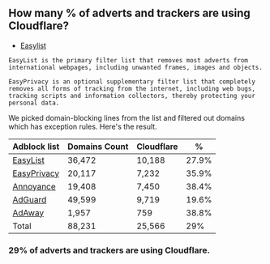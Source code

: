 ## How many % of adverts and trackers are using Cloudflare?


- [Easylist](https://web.archive.org/web/20210516110248/https://easylist.to/)
```
EasyList is the primary filter list that removes most adverts from international webpages, including unwanted frames, images and objects.

EasyPrivacy is an optional supplementary filter list that completely removes all forms of tracking from the internet, including web bugs, tracking scripts and information collectors, thereby protecting your personal data.
```


We picked domain-blocking lines from the list and filtered out domains which has exception rules.
Here's the result.


| Adblock list | Domains Count | Cloudflare | % |
| --- | --- | --- | --- |
| [EasyList](https://easylist.to/easylist/easylist.txt) | 36,472 | 10,188 | 27.9% |
| [EasyPrivacy](https://easylist.to/easylist/easyprivacy.txt) | 20,117 | 7,232 | 35.9% |
| [Annoyance](https://secure.fanboy.co.nz/fanboy-annoyance.txt) | 19,408 | 7,450 | 38.4% |
| [AdGuard](https://adguardteam.github.io/AdGuardSDNSFilter/Filters/filter.txt) | 49,599 | 9,719 | 19.6% |
| [AdAway](https://raw.githubusercontent.com/AdAway/adaway.github.io/master/hosts.txt) | 1,957 | 759 | 38.8% |
| Total | 88,231 | 25,566 | 29% |


### 29% of adverts and trackers are using Cloudflare.